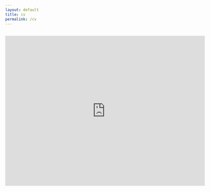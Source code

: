 ```yaml
---
layout: default
title: cv
permalink: /cv
---
```

<br>
<div class="page-content">
      <div class="wrapper">
        <div style ="text-align:center">
            <object data="../Robert_Sparks_CV_2023.pdf" width="100%" height="1000px" type='application/pdf'>
            <iframe src="https://drive.google.com/file/d/1MFjqpXoht_guDVxbQKbYxyiFQ0ILhgxM/preview" frameborder="0" width="640" height="480"></iframe>
            </object>
        </div>
      </div>
</div>

